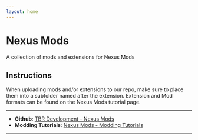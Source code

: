 ```yaml
---
layout: home
---
```


# Nexus Mods
A collection of mods and extensions for Nexus Mods

## Instructions

When uploading mods and/or extensions to our repo, make sure to place them into a subfolder named after the extension. Extension and Mod formats can be found on the Nexus Mods tutorial page.

---

 * **Github**: [TBR Development - Nexus Mods][Github]
 * **Modding Tutorials**: [Nexus Mods - Modding Tutorials][Tutorials]

---

[Github]: https://github.com/tbr-development/Nexus-Mods
[Tutorials]: https://wiki.nexusmods.com/index.php/Category:Tutorials